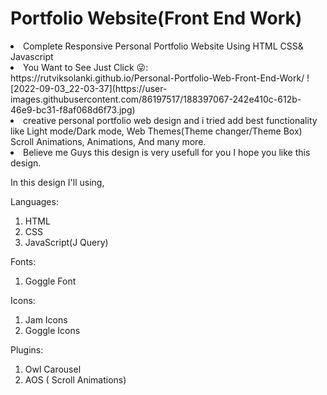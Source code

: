 # Portfolio Website(Front End Work)
<li>Complete Responsive Personal Portfolio Website Using HTML CSS&amp; Javascript</li> 
<li>You Want to See Just Click 😜: </li>
https://rutviksolanki.github.io/Personal-Portfolio-Web-Front-End-Work/
![2022-09-03_22-03-37](https://user-images.githubusercontent.com/86197517/188397067-242e410c-612b-46e9-bc31-f8af068d6f73.jpg)


<li>creative personal portfolio web design and i tried add best functionality like Light mode/Dark mode, 
Web Themes(Theme changer/Theme Box) Scroll Animations, Animations, And many more.</li> 

<li>Believe me Guys this design is very usefull for you I hope you like this design.</li> 

In this design I'll using, 

Languages: 
  <ol>
    <li>HTML</li>
    <li>CSS</li>
    <li>JavaScript(J Query)</li>
  </ol> 

Fonts:
  
  <ol>
    <li>Goggle Font</li>
  </ol> 

Icons:
  <ol>
    <li>Jam Icons</li>
    <li>Goggle Icons</li>
  </ol> 
 
Plugins:
  
  <ol>
    <li>Owl Carousel</li>
    <li>AOS ( Scroll Animations)</li>
  </ol> 
